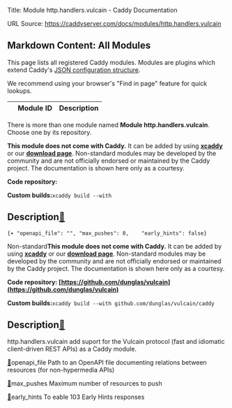 Title: Module http.handlers.vulcain - Caddy Documentation

URL Source: https://caddyserver.com/docs/modules/http.handlers.vulcain

Markdown Content:
All Modules
-----------

This page lists all registered Caddy modules. Modules are plugins which extend Caddy's [JSON configuration structure](https://caddyserver.com/docs/json/).

We recommend using your browser's "Find in page" feature for quick lookups.

|  | Module ID | Description |
| --- | --- | --- |

There is more than one module named **Module http.handlers.vulcain**. Choose one by its repository.

**This module does not come with Caddy.** It can be added by using **[xcaddy](https://caddyserver.com/docs/build#xcaddy)** or our **[download page](https://caddyserver.com/download)**. Non-standard modules may be developed by the community and are not officially endorsed or maintained by the Caddy project. The documentation is shown here only as a courtesy.

**Code repository:**

**Custom builds:**`xcaddy build --with`

Description[🔗](https://caddyserver.com/docs/modules/http.handlers.vulcain#docs "Direct link")
----------------------------------------------------------------------------------------------

`{▾	"openapi_file": "",	"max_pushes": 0,	"early_hints": false}`

Non-standard**This module does not come with Caddy.** It can be added by using **[xcaddy](https://caddyserver.com/docs/build#xcaddy)** or our **[download page](https://caddyserver.com/download)**. Non-standard modules may be developed by the community and are not officially endorsed or maintained by the Caddy project. The documentation is shown here only as a courtesy.

**Code repository: [https://github.com/dunglas/vulcain](https://github.com/dunglas/vulcain)**

**Custom builds:**`xcaddy build --with github.com/dunglas/vulcain/caddy`

Description[🔗](https://caddyserver.com/docs/modules/http.handlers.vulcain#docs "Direct link")
----------------------------------------------------------------------------------------------

http.handlers.vulcain add suport for the Vulcain protocol (fast and idiomatic client-driven REST APIs) as a Caddy module.

[🔗](https://caddyserver.com/docs/modules/http.handlers.vulcain#openapi_file)openapi_file
Path to an OpenAPI file documenting relations between resources (for non-hypermedia APIs)

[🔗](https://caddyserver.com/docs/modules/http.handlers.vulcain#max_pushes)max_pushes
Maximum number of resources to push

[🔗](https://caddyserver.com/docs/modules/http.handlers.vulcain#early_hints)early_hints
To eable 103 Early Hints responses

